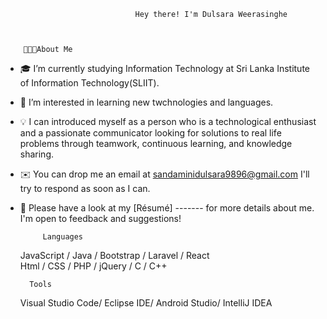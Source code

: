                                  Hey there! I'm Dulsara Weerasinghe
                 
            
        
        👨🏻‍💻About Me
        
- 🎓 I’m currently studying Information Technology at Sri Lanka Institute of Information Technology(SLIIT).               
- 👀 I’m interested in learning new twchnologies and languages.
- 💡 I can introduced myself as a person who is a technological enthusiast and a passionate communicator looking for solutions to real life problems through teamwork, continuous learning, and knowledge sharing.
- ✉️ You can drop me an email at sandaminidulsara9896@gmail.com I'll try to respond as soon as I can.
- 📄  Please have a look at my [Résumé] ------- for more details about me. I'm open to feedback and suggestions!


           Languages
                                 
     JavaScript       /   Java       /       Bootstrap     /     Laravel        /    React     
     Html          /      CSS        /        PHP             /   jQuery      /      C       /        C++ 
    
        Tools
    Visual Studio Code/
    Eclipse IDE/
    Android Studio/
    IntelliJ IDEA
    
    
    
     
